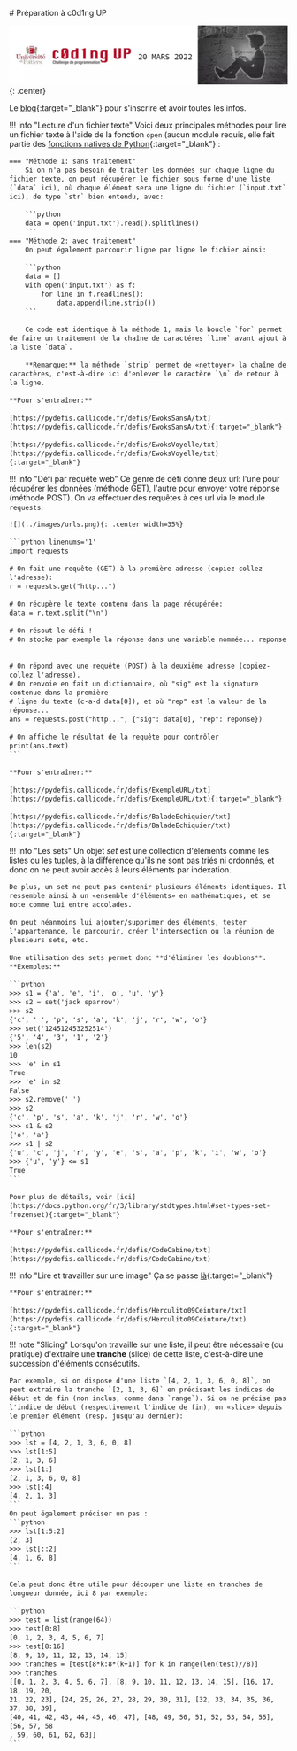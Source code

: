 # Préparation à c0d1ng UP

![](../images/codingup_banner.webp){: .center} 

Le [blog](https://codingup.fr/){:target="_blank"} pour s'inscrire et avoir toutes les infos.

!!! info "Lecture d'un fichier texte"
    Voici deux principales méthodes pour lire un fichier texte à l'aide de la fonction `open` (aucun module requis, elle fait partie des [fonctions natives de Python](https://docs.python.org/fr/3/library/functions.html){:target="_blank"} :

    === "Méthode 1: sans traitement"
        Si on n'a pas besoin de traiter les données sur chaque ligne du fichier texte, on peut récupérer le fichier sous forme d'une liste (`data` ici), où chaque élément sera une ligne du fichier (`input.txt` ici), de type `str` bien entendu, avec:

        ```python 
        data = open('input.txt').read().splitlines()
        ```
    === "Méthode 2: avec traitement"
        On peut également parcourir ligne par ligne le fichier ainsi:

        ```python 
        data = []
        with open('input.txt') as f:
            for line in f.readlines():
                data.append(line.strip())
        ```
        
        Ce code est identique à la méthode 1, mais la boucle `for` permet de faire un traitement de la chaîne de caractéres `line` avant ajout à la liste `data`.

        **Remarque:** la méthode `strip` permet de «nettoyer» la chaîne de caractères, c'est-à-dire ici d'enlever le caractère `\n` de retour à la ligne.
        
    **Pour s'entraîner:**

    [https://pydefis.callicode.fr/defis/EwoksSansA/txt](https://pydefis.callicode.fr/defis/EwoksSansA/txt){:target="_blank"} 

    [https://pydefis.callicode.fr/defis/EwoksVoyelle/txt](https://pydefis.callicode.fr/defis/EwoksVoyelle/txt){:target="_blank"} 


!!! info "Défi par requête web"
    Ce genre de défi donne deux url: l'une pour récupérer les données (méthode GET), l'autre pour envoyer votre réponse (méthode POST). On va effectuer des requêtes à ces url via le module `requests`.

    ![](../images/urls.png){: .center width=35%} 

    ```python linenums='1'
    import requests

    # On fait une requête (GET) à la première adresse (copiez-collez l'adresse):
    r = requests.get("http...")
    
    # On récupère le texte contenu dans la page récupérée:
    data = r.text.split("\n") 

    # On résout le défi !
    # On stocke par exemple la réponse dans une variable nommée... reponse


    # On répond avec une requête (POST) à la deuxième adresse (copiez-collez l'adresse).
    # On renvoie en fait un dictionnaire, où "sig" est la signature contenue dans la première
    # ligne du texte (c-a-d data[0]), et où "rep" est la valeur de la réponse...
    ans = requests.post("http...", {"sig": data[0], "rep": reponse})

    # On affiche le résultat de la requête pour contrôler
    print(ans.text) 
    ```

    **Pour s'entraîner:**

    [https://pydefis.callicode.fr/defis/ExempleURL/txt](https://pydefis.callicode.fr/defis/ExempleURL/txt){:target="_blank"} 

    [https://pydefis.callicode.fr/defis/BaladeEchiquier/txt](https://pydefis.callicode.fr/defis/BaladeEchiquier/txt){:target="_blank"} 

!!! info "Les sets"
    Un objet *set* est une collection d'éléments comme les listes ou les tuples, à la différence qu'ils ne sont pas triés ni ordonnés, et donc on ne peut avoir accès à leurs éléments par indexation.

    De plus, un set ne peut pas contenir plusieurs éléments identiques. Il ressemble ainsi à un «ensemble d'éléments» en mathématiques, et se note comme lui entre accolades.

    On peut néanmoins lui ajouter/supprimer des éléments, tester l'appartenance, le parcourir, créer l'intersection ou la réunion de plusieurs sets, etc.

    Une utilisation des sets permet donc **d'éliminer les doublons**.
    **Exemples:**

    ```python
    >>> s1 = {'a', 'e', 'i', 'o', 'u', 'y'}
    >>> s2 = set('jack sparrow')
    >>> s2
    {'c', ' ', 'p', 's', 'a', 'k', 'j', 'r', 'w', 'o'}
    >>> set('124512453252514')
    {'5', '4', '3', '1', '2'}
    >>> len(s2)
    10
    >>> 'e' in s1
    True
    >>> 'e' in s2
    False
    >>> s2.remove(' ')
    >>> s2
    {'c', 'p', 's', 'a', 'k', 'j', 'r', 'w', 'o'}
    >>> s1 & s2
    {'o', 'a'}
    >>> s1 | s2
    {'u', 'c', 'j', 'r', 'y', 'e', 's', 'a', 'p', 'k', 'i', 'w', 'o'}
    >>> {'u', 'y'} <= s1
    True
    ```
    
    Pour plus de détails, voir [ici](https://docs.python.org/fr/3/library/stdtypes.html#set-types-set-frozenset){:target="_blank"} 

    **Pour s'entraîner:**
    
    [https://pydefis.callicode.fr/defis/CodeCabine/txt](https://pydefis.callicode.fr/defis/CodeCabine/txt)

!!! info "Lire et travailler sur une image"
    Ça se passe [là](https://cgouygou.github.io/1NSI/T09_Projets/Image/Image/){:target="_blank"} 

    **Pour s'entraîner:**

    [https://pydefis.callicode.fr/defis/Herculito09Ceinture/txt](https://pydefis.callicode.fr/defis/Herculito09Ceinture/txt){:target="_blank"} 

!!! note "Slicing"
    Lorsqu'on travaille sur une liste, il peut être nécessaire (ou pratique) d'extraire une **tranche** (slice) de cette liste, c'est-à-dire une succession d'éléments consécutifs.

    Par exemple, si on dispose d'une liste `[4, 2, 1, 3, 6, 0, 8]`, on peut extraire la tranche `[2, 1, 3, 6]` en précisant les indices de début et de fin (non inclus, comme dans `range`). Si on ne précise pas l'indice de début (respectivement l'indice de fin), on «slice» depuis le premier élément (resp. jusqu'au dernier):

    ```python
    >>> lst = [4, 2, 1, 3, 6, 0, 8]
    >>> lst[1:5]
    [2, 1, 3, 6]
    >>> lst[1:]
    [2, 1, 3, 6, 0, 8]
    >>> lst[:4]
    [4, 2, 1, 3]
    ```
    On peut également préciser un pas :
    ```python
    >>> lst[1:5:2]
    [2, 3]
    >>> lst[::2]
    [4, 1, 6, 8]
    ```

    Cela peut donc être utile pour découper une liste en tranches de longueur donnée, ici 8 par exemple:

    ```python
    >>> test = list(range(64))
    >>> test[0:8]
    [0, 1, 2, 3, 4, 5, 6, 7]
    >>> test[8:16]
    [8, 9, 10, 11, 12, 13, 14, 15]
    >>> tranches = [test[8*k:8*(k+1)] for k in range(len(test)//8)]
    >>> tranches
    [[0, 1, 2, 3, 4, 5, 6, 7], [8, 9, 10, 11, 12, 13, 14, 15], [16, 17, 18, 19, 20, 
    21, 22, 23], [24, 25, 26, 27, 28, 29, 30, 31], [32, 33, 34, 35, 36, 37, 38, 39],
    [40, 41, 42, 43, 44, 45, 46, 47], [48, 49, 50, 51, 52, 53, 54, 55], [56, 57, 58
    , 59, 60, 61, 62, 63]]
    ```
